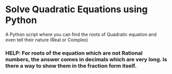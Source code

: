 # Solve Quadratic Equations using Python
A Python script where you can find the roots of Quadratic equation and even tell their nature (Real or Complex)

### HELP: For roots of the equation which are not Rational numbers, the answer comes in decimals which are very long. Is there a way to show them in the fraction form itself.
